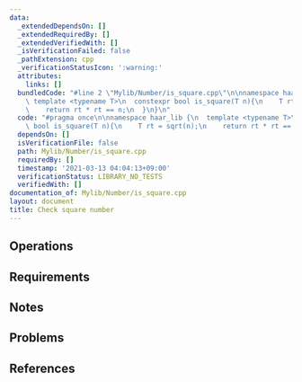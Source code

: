 ```yaml
---
data:
  _extendedDependsOn: []
  _extendedRequiredBy: []
  _extendedVerifiedWith: []
  _isVerificationFailed: false
  _pathExtension: cpp
  _verificationStatusIcon: ':warning:'
  attributes:
    links: []
  bundledCode: "#line 2 \"Mylib/Number/is_square.cpp\"\n\nnamespace haar_lib {\n \
    \ template <typename T>\n  constexpr bool is_square(T n){\n    T rt = sqrt(n);\n\
    \    return rt * rt == n;\n  }\n}\n"
  code: "#pragma once\n\nnamespace haar_lib {\n  template <typename T>\n  constexpr\
    \ bool is_square(T n){\n    T rt = sqrt(n);\n    return rt * rt == n;\n  }\n}\n"
  dependsOn: []
  isVerificationFile: false
  path: Mylib/Number/is_square.cpp
  requiredBy: []
  timestamp: '2021-03-13 04:04:13+09:00'
  verificationStatus: LIBRARY_NO_TESTS
  verifiedWith: []
documentation_of: Mylib/Number/is_square.cpp
layout: document
title: Check square number
---
```


## Operations

## Requirements

## Notes

## Problems

## References
